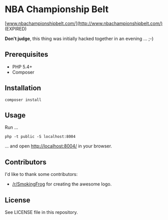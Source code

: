 # NBA Championship Belt

[www.nbachampionshipbelt.com/](http://www.nbachampionshipbelt.com/) (EXPIRED)

**Don't judge**, this thing was initially hacked together in an evening ... ;-)

## Prerequisites

* PHP 5.4+
* Composer

## Installation

    composer install

## Usage 

Run ...

    php -t public -S localhost:8004

... and open [http://localhost:8004/](http://localhost:8004/) in your browser.


## Contributors

I'd like to thank some contributors:

* [/r/SmokingFrog](http://www.reddit.com/user/SmokingFrog) for creating the awesome logo.

## License

See LICENSE file in this repository.
